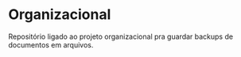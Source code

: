 # Organizacional
Repositório ligado ao projeto organizacional pra guardar backups de documentos em arquivos.
